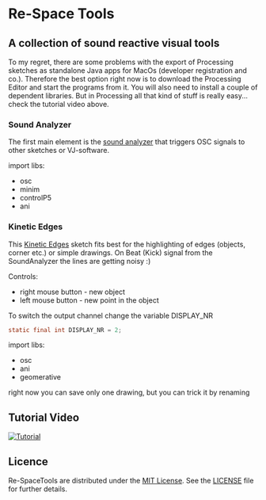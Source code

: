 # Re-Space Tools
## A collection of sound reactive visual tools



To my regret, there are some problems with the export of Processing sketches as standalone Java apps for MacOs (developer registration and co.). Therefore the best option right now is to download the Processing Editor and start the programs from it. You will also need to install a couple of dependent libraries. But in Processing all that kind of stuff is really easy... check the tutorial video above.



### Sound Analyzer

The first main element is the [sound analyzer](https://github.com/kokashking/Re-SpaceTools/tree/master/soundAnalyzer) that triggers OSC signals to other sketches or VJ-software.

import libs:

- osc
- minim
- controlP5
- ani



### Kinetic Edges

This [Kinetic Edges](https://github.com/kokashking/Re-SpaceTools/tree/master/KineticEdges) sketch fits best for the highlighting of edges (objects, corner etc.) or simple drawings. On Beat (Kick) signal from the SoundAnalyzer the lines are getting noisy :)  

Controls:
 
 - right mouse button - new object
 - left mouse button - new point in the object

To switch the output channel change the variable DISPLAY_NR

```java
static final int DISPLAY_NR = 2; 
```

import libs:

- osc
- ani
- geomerative

right now you can save only one drawing, but you can trick it by renaming


## Tutorial Video

[![Tutorial](https://img.youtube.com/vi/W8wTx6D30so/0.jpg)](https://www.youtube.com/watch?v=W8wTx6D30so)

## Licence

Re-SpaceTools are distributed under the [MIT License](https://en.wikipedia.org/wiki/MIT_License). See the [LICENSE](https://github.com/kokashking/Re-SpaceTools/blob/master/license.md) file for further details.
